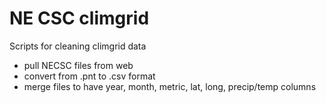 # NE CSC climgrid

Scripts for cleaning climgrid data

[climgrid]: ftp://ftp.ncdc.noaa.gov/pub/data/climgrid/

- pull NECSC files from web
- convert from .pnt to .csv format
- merge files to have year, month, metric, lat, long, precip/temp columns
